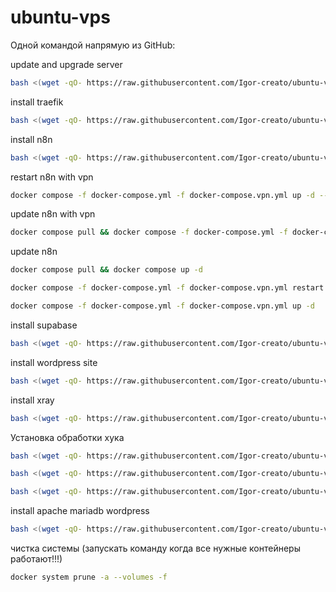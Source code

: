 # ubuntu-vps

Одной командой напрямую из GitHub:

update and upgrade server

```bash
bash <(wget -qO- https://raw.githubusercontent.com/Igor-creato/ubuntu-vps/main/install.sh)
```

install traefik

```bash
bash <(wget -qO- https://raw.githubusercontent.com/Igor-creato/ubuntu-vps/main/docker-files/traefik/setup-traefik.sh)
```

install n8n

```bash
bash <(wget -qO- https://raw.githubusercontent.com/Igor-creato/ubuntu-vps/main/docker-files/n8n/install-n8n.sh)
```
restart n8n with vpn 
```bash
docker compose -f docker-compose.yml -f docker-compose.vpn.yml up -d --force-recreate n8n
```
update n8n with vpn
```bash
docker compose pull && docker compose -f docker-compose.yml -f docker-compose.vpn.yml up -d
```
update n8n
```bash
docker compose pull && docker compose up -d 
```
```bash
docker compose -f docker-compose.yml -f docker-compose.vpn.yml restart n8n
```
```bash
docker compose -f docker-compose.yml -f docker-compose.vpn.yml up -d
```
install supabase
```bash
bash <(wget -qO- https://raw.githubusercontent.com/Igor-creato/ubuntu-vps/main/docker-files/supabase/install-supabase.sh)
```
install wordpress site
```bash
bash <(wget -qO- https://raw.githubusercontent.com/Igor-creato/ubuntu-vps/main/docker-files/wordpress/install-wp.sh)
```
install xray
```bash
bash <(wget -qO- https://raw.githubusercontent.com/Igor-creato/ubuntu-vps/main/docker-files/xray/install-xray.sh)
```
Установка обработки хука
```bash
bash <(wget -qO- https://raw.githubusercontent.com/Igor-creato/ubuntu-vps/main/scripts/hook.sh)
```
``` bash
bash <(wget -qO- https://raw.githubusercontent.com/Igor-creato/ubuntu-vps/main/scripts/deploy-webhook-proxy.sh)
```
``` bash
bash <(wget -qO- https://raw.githubusercontent.com/Igor-creato/ubuntu-vps/main/scripts/install_svix.sh)
```
install apache mariadb wordpress
```bash
bash <(wget -qO- https://raw.githubusercontent.com/Igor-creato/ubuntu-vps/main/scripts/apache-wordpress.sh)
```
чистка системы (запускать команду когда все нужные контейнеры работают!!!)
```bash
docker system prune -a --volumes -f
```
